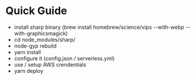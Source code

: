 # Quick Guide

* install sharp binary (brew install homebrew/science/vips --with-webp --with-graphicsmagick)
* cd node_modules/sharp/
* node-gyp rebuild
* yarn install
* configure it (config.json / serverless.yml)
* use / setup AWS crendentials
* yarn deploy
